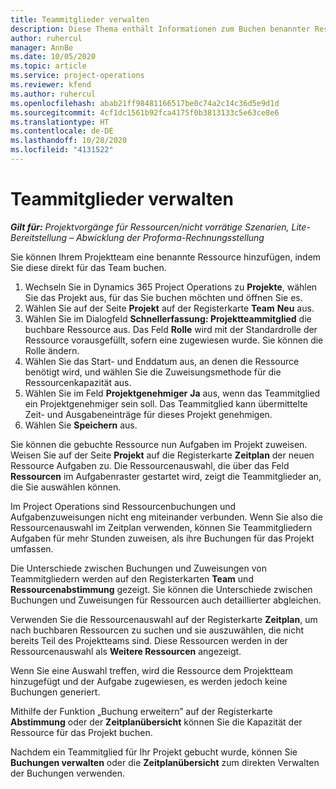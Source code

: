```yaml
---
title: Teammitglieder verwalten
description: Diese Thema enthält Informationen zum Buchen benannter Ressourcen für Projektteams und zum Zuweisen dieser Ressourcen zu Aufgaben.
author: ruhercul
manager: AnnBe
ms.date: 10/05/2020
ms.topic: article
ms.service: project-operations
ms.reviewer: kfend
ms.author: ruhercul
ms.openlocfilehash: abab21ff98481166517be0c74a2c14c36d5e9d1d
ms.sourcegitcommit: 4cf1dc1561b92fca4175f0b3813133c5e63ce8e6
ms.translationtype: HT
ms.contentlocale: de-DE
ms.lasthandoff: 10/28/2020
ms.locfileid: "4131522"
---
```

# <a name="maintain-team-members"></a>Teammitglieder verwalten

_**Gilt für:** Projektvorgänge für Ressourcen/nicht vorrätige Szenarien, Lite-Bereitstellung – Abwicklung der Proforma-Rechnungsstellung_

Sie können Ihrem Projektteam eine benannte Ressource hinzufügen, indem Sie diese direkt für das Team buchen.

1. Wechseln Sie in Dynamics 365 Project Operations zu **Projekte**, wählen Sie das Projekt aus, für das Sie buchen möchten und öffnen Sie es.
2. Wählen Sie auf der Seite **Projekt** auf der Registerkarte **Team** **Neu** aus. 
3. Wählen Sie im Dialogfeld **Schnellerfassung: Projektteammitglied** die buchbare Ressource aus. Das Feld **Rolle** wird mit der Standardrolle der Ressource vorausgefüllt, sofern eine zugewiesen wurde. Sie können die Rolle ändern. 
4. Wählen Sie das Start- und Enddatum aus, an denen die Ressource benötigt wird, und wählen Sie die Zuweisungsmethode für die Ressourcenkapazität aus. 
5. Wählen Sie im Feld **Projektgenehmiger** **Ja** aus, wenn das Teammitglied ein Projektgenehmiger sein soll. Das Teammitglied kann übermittelte Zeit- und Ausgabeneinträge für dieses Projekt genehmigen. 
6. Wählen Sie **Speichern** aus.

Sie können die gebuchte Ressource nun Aufgaben im Projekt zuweisen. Weisen Sie auf der Seite **Projekt** auf die Registerkarte **Zeitplan** der neuen Ressource Aufgaben zu. Die Ressourcenauswahl, die über das Feld **Ressourcen** im Aufgabenraster gestartet wird, zeigt die Teammitglieder an, die Sie auswählen können.


Im Project Operations sind Ressourcenbuchungen und Aufgabenzuweisungen nicht eng miteinander verbunden. Wenn Sie also die Ressourcenauswahl im Zeitplan verwenden, können Sie Teammitgliedern Aufgaben für mehr Stunden zuweisen, als ihre Buchungen für das Projekt umfassen.

Die Unterschiede zwischen Buchungen und Zuweisungen von Teammitgliedern werden auf den Registerkarten **Team** und **Ressourcenabstimmung** gezeigt. Sie können die Unterschiede zwischen Buchungen und Zuweisungen für Ressourcen auch detaillierter abgleichen.

Verwenden Sie die Ressourcenauswahl auf der Registerkarte **Zeitplan**, um nach buchbaren Ressourcen zu suchen und sie auszuwählen, die nicht bereits Teil des Projektteams sind. Diese Ressourcen werden in der Ressourcenauswahl als **Weitere Ressourcen** angezeigt.

Wenn Sie eine Auswahl treffen, wird die Ressource dem Projektteam hinzugefügt und der Aufgabe zugewiesen, es werden jedoch keine Buchungen generiert.

Mithilfe der Funktion „Buchung erweitern” auf der Registerkarte **Abstimmung** oder der **Zeitplanübersicht** können Sie die Kapazität der Ressource für das Projekt buchen.

Nachdem ein Teammitglied für Ihr Projekt gebucht wurde, können Sie **Buchungen verwalten** oder die **Zeitplanübersicht** zum direkten Verwalten der Buchungen verwenden.
